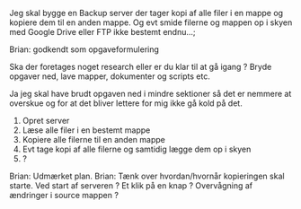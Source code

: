 Jeg skal bygge en Backup server der tager kopi af alle filer i en mappe og kopiere dem til en anden mappe. Og evt smide filerne og mappen op i skyen med Google Drive eller FTP ikke bestemt endnu...;

Brian: godkendt som opgaveformulering

Ska der foretages noget research eller er du klar til at gå igang ?
Bryde opgaver ned, lave mapper, dokumenter og scripts etc.

Ja jeg skal have brudt opgaven ned i mindre sektioner så det er nemmere at overskue og for at det bliver lettere for mig ikke gå kold på det.

1. Opret server
2. Læse alle filer i en bestemt mappe
3. Kopiere alle filerne til en anden mappe
4. Evt tage kopi af alle filerne og samtidig lægge dem op i skyen
5. ?

Brian: Udmærket plan.
Brian: Tænk over hvordan/hvornår kopieringen skal starte. Ved start af serveren ? Et klik på en knap ? Overvågning af ændringer i source mappen ?